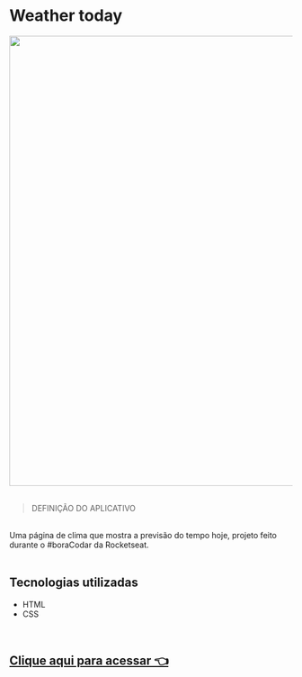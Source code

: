 # Weather today
<div align="center">
<img src="https://user-images.githubusercontent.com/92797194/228280689-278a0694-5cc9-470e-840f-849db18c4b96.png" width="800px"
</div>
<br>
<br>

<div align="left">

> DEFINIÇÃO DO APLICATIVO
<br>
Uma página de clima que mostra a previsão do tempo hoje, projeto feito durante o #boraCodar da Rocketseat.
<br>
<br>

## Tecnologias utilizadas

- HTML
- CSS

<br>

## [Clique aqui para acessar 👈](https://eucindyn.github.io/weather-today/)


</div>
